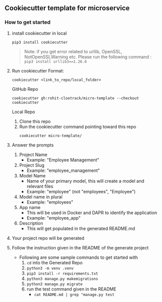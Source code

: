 ## Cookiecutter template for microservice 

### How to get started
1. install cookiecutter in local
    ```
    pip3 install cookiecutter
    ```

    > Note: if you get error related to urllib, OpenSSL, NotOpenSSLWarning etc. Please run the following command : `pip3 install urllib3==1.26.6`

2. Run cookiecutter 
    Format: 
    ```
    cookiecutter <link_to_repo/local_folder>
    ```

    GitHub Repo
    ```
    cookiecutter gh:rohit-clootrack/micro-template --checkout cookiecutter
    ```

    Local Repo
    1. Clone this repo
    2. Run the cookiecutter command pointing toward this repo
       ```
       cookiecutter micro-template/
       ```
3. Answer the prompts
    1. Project Name
       - Example: "Employee Management"
    2. Project Slug
       - Example: "employee_management"
    3. Model Name 
        - Name of your primary model, this will create a model and relevant files
        - Example: "employee"  (not "employees", "Employee")
    4. Model name in plural
        - Example: "employees"
    5. App name 
       - This will be used in Docker and DAPR to identify the application
       - Example: "employee_app"
    6. Description
        - This will get populated in the generated README.md

4. Your project repo will be generated
5. Follow the instruction given in the README of the generate project
   - Following are some sample commands to get started with
       1. `cd` into the Generated Repo
       2. `python3 -m venv .venv`
       3. `pip3 install -r requirements.txt`
       4. `python3 manage.py makemigrations`
       5. `python3 manage.py migrate`
       6. run the test command given in the README
          - `cat README.md | grep "manage.py test`

